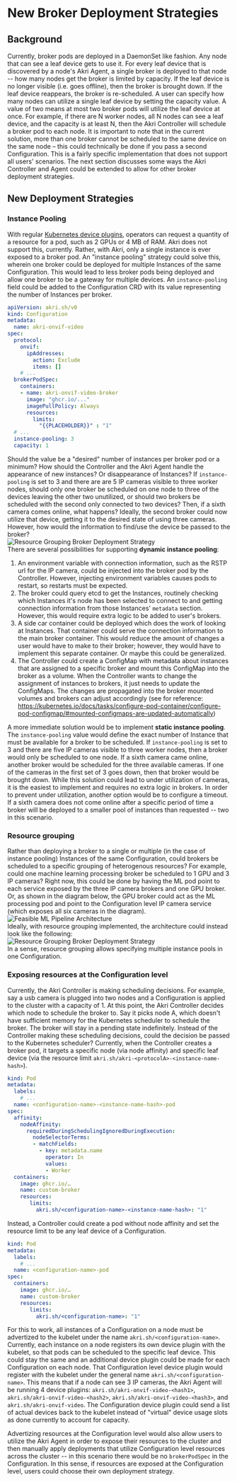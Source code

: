 # New Broker Deployment Strategies
## Background 
Currently, broker pods are deployed in a DaemonSet like fashion. Any node that can see a leaf device gets to use it. For
every leaf device that is discovered by a node's Akri Agent, a single broker is deployed to that node -- how many nodes
get the broker is limited by capacity. If the leaf device is no longer visible (i.e. goes offline), then the broker is
brought down. If the leaf device reappears, the broker is re-scheduled. A user can specify how many nodes can utilize a
single leaf device by setting the capacity value. A value of two means at most two broker pods will utilize the leaf
device at once. For example, if there are N worker nodes, all N nodes can see a leaf device, and the capacity is at
least N, then the Akri Controller will schedule a broker pod to each node. It is important to note that in the current
solution, more than one broker cannot be scheduled to the same device on the same node – this could technically be done
if you pass a second Configuration. This is a fairly specific implementation that does not support all users' scenarios.
The next section discusses some ways the Akri Controller and Agent could be extended to allow for other broker
deployment strategies.
## New Deployment Strategies
### Instance Pooling
With regular [Kubernetes device
plugins](https://kubernetes.io/docs/concepts/extend-kubernetes/compute-storage-net/device-plugins/), operators can
request a quantity of a resource for a pod, such as 2 GPUs or 4 MB of RAM. Akri does not support this, currently.
Rather, with Akri, only a single instance is ever exposed to a broker pod. An "instance pooling" strategy could solve
this, wherein one broker could be deployed for multiple Instances of the same Configuration. This would lead to less
broker pods being deployed and allow one broker to be a gateway for multiple devices. An `instance-pooling` field could
be added to the Configuration CRD with its value representing the number of Instances per broker.
```yaml
apiVersion: akri.sh/v0
kind: Configuration
metadata:
  name: akri-onvif-video
spec:
  protocol:
    onvif:
      ipAddresses: 
        action: Exclude
        items: []
    # ...
  brokerPodSpec:
    containers:
    - name: akri-onvif-video-broker
      image: "ghcr.io/..."
      imagePullPolicy: Always
      resources:
        limits:
          "{{PLACEHOLDER}}" : "1"
  # ...
  instance-pooling: 3
  capacity: 1
```
Should the value be a "desired" number of instances per broker pod or a minimum? How should the Controller and the Akri
Agent handle the appearance of new instances? Or disappearance of Instances? If `instance-pooling` is set to 3 and there
are are 5 IP cameras visible to three worker nodes, should only one broker be scheduled on one node to three of the
devices leaving the other two unutilized, or should two brokers be scheduled with the second only connected to two
devices? Then, if a sixth camera comes online, what happens? Ideally, the second broker could now utilize that device,
getting it to the desired state of using three cameras. However, how would the information to find/use the device be
passed to the broker? <img src="../media/instance-pooling.svg" alt="Resource Grouping Broker Deployment Strategy"
style="padding-bottom: 10px padding-top: 10px; margin-right: auto; display: block; margin-left: auto;"/> There are
several possibilities for supporting **dynamic instance pooling**:
1. An environment variable with connection information, such as the RSTP url for the IP camera, could be injected into
   the broker pod by the Controller. However, injecting environment variables causes pods to restart, so restarts must
   be expected. 
1. The broker could query etcd to get the Instances, routinely checking which Instances it's node has been selected to
   connect to and getting connection information from those Instances' `metadata` section. However, this would require
   extra logic to be added to user's brokers.
1. A side car container could be deployed which does the work of looking at Instances. That container could serve the
   connection information to the main broker container. This would reduce the amount of changes a user would have to
   make to their broker; however, they would have to implement this separate container. Or maybe this could be
   generalized.
1. The Controller could create a ConfigMap with metadata about instances that are assigned to a specific broker and 
   mount this ConfigMap into the broker as a volume. When the Controller wants to change the assignment of instances
   to brokers, it just needs to update the ConfigMaps. The changes are propagated into the broker mounted volumes and 
   brokers can adjust accordingly (see for reference: 
   https://kubernetes.io/docs/tasks/configure-pod-container/configure-pod-configmap/#mounted-configmaps-are-updated-automatically)

A more immediate solution would be to implement **static instance pooling**. The `instance-pooling` value would define
the exact number of Instance that must be available for a broker to be scheduled. If `instance-pooling` is set to 3 and
there are five IP cameras visible to three worker nodes, then a broker would only be scheduled to one node. If a sixth
camera came online, another broker would be scheduled for the three available cameras. If one of the cameras in the
first set of 3 goes down, then that broker would be brought down. While this solution could lead to under utilization of
cameras, it is the easiest to implement and requires no extra logic in brokers. In order to prevent under utilization,
another option would be to configure a timeout. If a sixth camera does not come online after a specific period of time a
broker will be deployed to a smaller pool of instances than requested -- two in this scenario.

### Resource grouping
Rather than deploying a broker to a single or multiple (in the case of instance pooling) Instances of the same
Configuration, could brokers be scheduled to a specific grouping of heterogenous resources? For example, could one
machine learning processing broker be scheduled to 1 GPU and 3 IP cameras? Right now, this could be done by having the
ML pod point to each service exposed by the three IP camera brokers and one GPU broker. Or, as shown in the diagram
below, the GPU broker could act as the ML processing pod and point to the Configuration level IP camera service (which
exposes all six cameras in the diagram). <img src="../media/broker-deployment-feasible.svg" alt="Feasible ML Pipeline
Architecture" style="padding-bottom: 10px padding-top: 10px; margin-right: auto; display: block; margin-left: auto;"/>
Ideally, with resource grouping implemented, the architecture could instead look like the following: <img
src="../media/resource-grouping.svg" alt="Resource Grouping Broker Deployment Strategy" style="padding-bottom: 10px
padding-top: 10px; margin-right: auto; display: block; margin-left: auto;"/> In a sense, resource grouping allows
specifying multiple instance pools in one Configuration. 

### Exposing resources at the Configuration level
Currently, the Akri Controller is making scheduling decisions. For example, say a usb camera is plugged into two nodes
and a Configuration is applied to the cluster with a capacity of 1. At this point, the Akri Controller decides which
node to schedule the broker to. Say it picks node A, which doesn't have sufficient memory for the Kubernetes scheduler
to schedule the broker. The broker will stay in a pending state indefinitely. Instead of the Controller making these
scheduling decisions, could the decision be passed to the Kubernetes scheduler? Currently, when the Controller creates a
broker pod, it targets a specific node (via node affinity) and specific leaf device (via the resource limit
`akri.sh/akri-<protocolA>-<instance-name-hash>`).
```yaml
kind: Pod
metadata:
  labels:
    # ...
  name: <configuration-name>-<instance-name-hash>-pod
spec:
  affinity:
    nodeAffinity:
      requiredDuringSchedulingIgnoredDuringExecution:
        nodeSelectorTerms:
        - matchFields:
          - key: metadata.name
            operator: In
            values:
            - Worker
  containers:
    image: ghcr.io/…
    name: custom-broker
    resources:
       limits:
         akri.sh/<configuration-name>-<instance-name-hash>: "1"
```
Instead, a Controller could create a pod without node affinity and set the resource limit to be any leaf device of a
Configuration.
```yaml
kind: Pod
metadata:
  labels:
    # ...
  name: <configuration-name>-pod
spec:
  containers:
    image: ghcr.io/…
    name: custom-broker
    resources:
       limits:
         akri.sh/<configuration-name>: "1"
```
For this to work, all instances of a Configuration on a node must be advertized to the kubelet under the name
`akri.sh/<configuration-name>`. Currently, each instance on a node registers its own device plugin with the kubelet, so
that pods can be scheduled to the specific leaf device. This could stay the same and an additional device plugin could
be made for each Configuration on each node. That Configuration level device plugin would register with the kubelet
under the general name `akri.sh/<configuration-name>`. This means that if a node can see 3 IP cameras, the Akri Agent
will be running 4 device plugins: `akri.sh/akri-onvif-video-<hash1>`, `akri.sh/akri-onvif-video-<hash2>`,
`akri.sh/akri-onvif-video-<hash3>`, and `akri.sh/akri-onvif-video`. The Configuration device plugin could send a list of
actual devices back to the kubelet instead of "virtual" device usage slots as done currently to account for capacity. 

Advertizing resources at the Configuration level would also allow users to utilize the Akri Agent in order to expose
their resources to the cluster and then manually apply deployments that utilize Configuration level resources across the
cluster -- in this scenario there would be no `brokerPodSpec` in the Configuration. In this sense, if resources are
exposed at the Configuration level, users could choose their own deployment strategy.